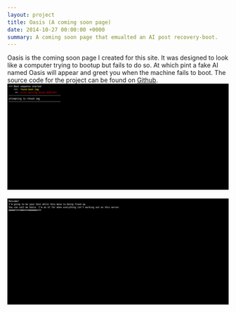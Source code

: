 ```yaml
---
layout: project
title: Oasis (A coming soon page)
date: 2014-10-27 00:00:00 +0000
summary: A coming soon page that emualted an AI post recovery-boot.
---
```

Oasis is the coming soon page I created for this site. It was designed to look like a computer trying to bootup but fails to do so. At which pint a fake AI named Oasis will appear and greet you when the machine fails to boot. The source code for the project can be found on [Github](http://github.com/camelCaseD/comingSoon).<br />
<img src="/images/comingSoonP1.png" /><br /><br />
<img src="/images/comingSoonP2.png" />
